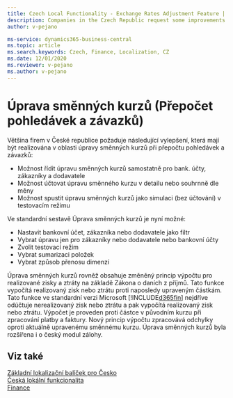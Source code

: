 ```yaml
---
title: Czech Local Functionality - Exchange Rates Adjustment Feature | Microsoft Docs
description: Companies in the Czech Republic request some improvements in the Exchange Rates Adjustment feature in the Czech version of Business Central.
author: v-pejano

ms-service: dynamics365-business-central
ms.topic: article
ms.search.keywords: Czech, Finance, Localization, CZ
ms.date: 12/01/2020
ms.reviewer: v-pejano
ms.author: v-pejano
---
```


# Úprava směnných kurzů (Přepočet pohledávek a závazků)

Většina firem v České republice požaduje následující vylepšení, která mají být realizována v oblasti úpravy směnných kurzů při přepočtu pohledávek a závazků:

- Možnost řídit úpravu směnných kurzů samostatně pro bank. účty, zákazníky a dodavatele
- Možnost účtovat úpravu směnného kurzu v detailu nebo souhrnně dle měny
- Možnost spustit úpravu směnných kurzů jako simulaci (bez účtování) v testovacím režimu

Ve standardní sestavě Úprava směnných kurzů je nyní možné:

- Nastavit bankovní účet, zákazníka nebo dodavatele jako filtr
- Vybrat úpravu jen pro zákazníky nebo dodavatele nebo bankovní účty
- Zvolit testovací režim
- Vybrat sumarizaci položek
- Vybrat způsob přenosu dimenzí

Úprava směnných kurzů rovněž obsahuje změněný princip výpočtu pro realizované zisky a ztráty na základě Zákona o daních z příjmů. Tato funkce vypočítá realizovaný zisk nebo ztrátu proti naposledy upraveným částkám.
Tato funkce ve standardní verzi Microsoft [!INCLUDE[d365fin](../../includes/d365fin_long_md.md)] nejdříve odúčtuje nerealizovaný zisk nebo ztrátu a pak vypočítá realizovaný zisk nebo ztrátu. Výpočet je proveden proti částce v původním kurzu při zpracování platby a faktury.
Nový princip výpočtu zpracovává odchylky oproti aktuálně upravenému směnnému kurzu.
Úprava směnných kurzů byla rozšířena i o český modul zálohy.

## Viz také

[Základní lokalizační balíček pro Česko](ui-extensions-core-localization-pack-cz.md)  
[Česká lokální funkcionalita](czech-local-functionality.md)  
[Finance](../../finance.md)  

